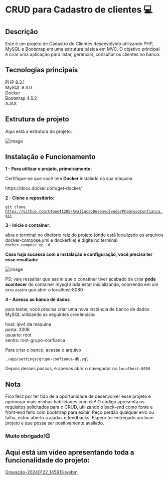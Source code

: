 <h1>CRUD para Cadastro de clientes 💻</h1>

<h2>Descrição</h2>
<p>Este é um projeto de Cadastro de Clientes desenvolvido utilizando PHP, MySQL e Bootstrap em uma estrutura básica em MVC. 
O objetivo principal é criar uma aplicação para listar, gerenciar, consultar os clientes no banco.</p>

<h2>Tecnologias principais</h2>

PHP 8.3.1 <br>
MySQL 8.3.0 <br>
Docker <br>
Bootstrap 4.6.2 <br>
AJAX <br>

<h2>Estrutura de projeto</h2>
<p>Aqui está a estrutura do projeto:</p>

![image](https://github.com/C4mps41205/AvaliacaoDesenvolvedorPhpGrupoConfianca/assets/93053849/94c3e237-0415-4f22-81d8-b24bd6a4cbcb)


<h2>Instalação e Funcionamento</h2>

<b>1 - Para utilizar o projeto, primeiramente:</b>
<p>Certifique-se que você tem <b>Docker</b> instalado na sua máquina</p>
<p>https://docs.docker.com/get-docker/</p>

<b>2 - Clone o repositório: </b> <br>

<code>git clone https://github.com/C4mps41205/AvaliacaoDesenvolvedorPhpGrupoConfianca.git </code>

<b>3 - Inicie o container: </b> <br>

<p>abra o terminal no diretório raiz do projeto (onde está localizado os arquivos docker-compose.yml e dockerfile) e digite no terminal <br><code>docker-compose up -d</code> </p>

<b>Caso haja sucesso com a instalação e configuração, você precisa ter esse resultado:</b>

![image](https://github.com/C4mps41205/AvaliacaoDesenvolvedorPhpGrupoConfianca/assets/93053849/626852d0-c222-4fdd-8780-a8b39123e034)

<p>PS: vale ressaltar que assim que o conatiner tiver acabado de criar <b>pode acontecer</b> do container mysql ainda estar inicializando, ocorrendo em um erro assim que abrir o localhost:8080 </p>

<b>4 - Acesso ao banco de dados </b>

<p>para testar, você precisa criar uma nova instância de banco de dados MySQL utilizando as seguintes credênciais: </p>

host: ipv4 da máquina <br>
porta: 3306 <br>
usuario: root <br>
senha: root-grupo-confianca

<p>Para criar o banco, acesse o arquivo</p>

<code>./app/settings/grupo-confianca-db.sql</code><br>

Depois desses passos, é apenas abrir o navegador no <code>localhost:8080</code>


<h2>Nota</h2>
<p>Fico feliz por ter tido de a oportunidade de desenvolver esse projeto e aprimorar mais minhas habilidades com ele! O código apresenta os requisitos solicitados para o CRUD, utilizando o back-end como fonte e front-end feito com bootstrap para exibir. Peço perdão qualquer erro ou falha, estou aberto a ajudas e feedbacks. Espero ter entregado um bom projeto e que possa ser positivamente avaliado. </p>

<h3>Muito obrigado!😊</h3>

<h2>Aqui está um vídeo apresentando toda a funcionalidade do projeto:</h2>  

[Gravação-20240122_145913.webm](https://github.com/C4mps41205/AvaliacaoDesenvolvedorPhpGrupoConfianca/assets/93053849/812f7968-45c7-42de-816c-d45168f5c4e7)


